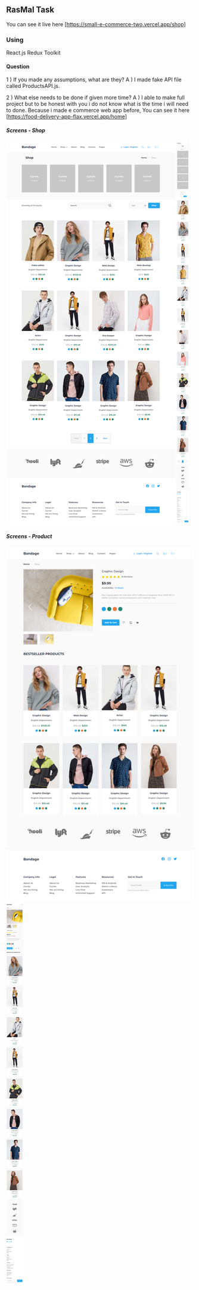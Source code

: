 ## RasMal Task
You can see it live here [https://small-e-commerce-two.vercel.app/shop]

### Using
React.js
Redux Toolkit

#### Question
1 ) If you made any assumptions, what are they?
A ) I made fake API file called ProductsAPI.js.

2 ) What else needs to be done if given more time?
A ) I able to make full project but to be honest with you i do not know what is the time i will need to done.
Because i made e commerce web app before, You can see it here [https://food-delivery-app-flax.vercel.app/home]

##### Screens - Shop
![Shop Desktop](./src/assets/screens/desktop.jpg)
![Shop Mobile](./src/assets/screens/mobile.jpg)
##### Screens - Product
![Product Desktop](./src/assets/screens/desktop2.jpg)
![Product Mobile](./src/assets/screens/mobile2.jpg)